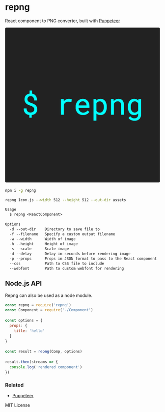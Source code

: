 
# repng

React component to PNG converter, built with [Puppeteer][puppeteer]

![](examples/repng.png)

```sh
npm i -g repng
```

```sh
repng Icon.js --width 512 --height 512 --out-dir assets
```

```
Usage
  $ repng <ReactComponent>

Options
  -d --out-dir    Directory to save file to
  -f --filename   Specify a custom output filename
  -w --width      Width of image
  -h --height     Height of image
  -s --scale      Scale image
  -d --delay      Delay in seconds before rendering image
  -p --props      Props in JSON format to pass to the React component
  --css           Path to CSS file to include
  --webfont       Path to custom webfont for rendering
```

## Node.js API

Repng can also be used as a node module.

```js
const repng = require('repng')
const Component = require('./Component')

const options = {
  props: {
    title: 'hello'
  }
}

const result = repng(Comp, options)

result.then(streams => {
  console.log('rendered component')
})
```

### Related

- [Puppeteer][puppeteer]

MIT License

[puppeteer]: https://github.com/GoogleChrome/puppeteer
